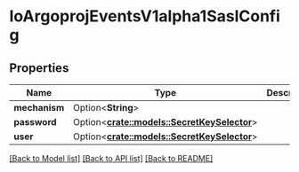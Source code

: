 # IoArgoprojEventsV1alpha1SaslConfig

## Properties

Name | Type | Description | Notes
------------ | ------------- | ------------- | -------------
**mechanism** | Option<**String**> |  | [optional]
**password** | Option<[**crate::models::SecretKeySelector**](SecretKeySelector.md)> |  | [optional]
**user** | Option<[**crate::models::SecretKeySelector**](SecretKeySelector.md)> |  | [optional]

[[Back to Model list]](../README.md#documentation-for-models) [[Back to API list]](../README.md#documentation-for-api-endpoints) [[Back to README]](../README.md)



